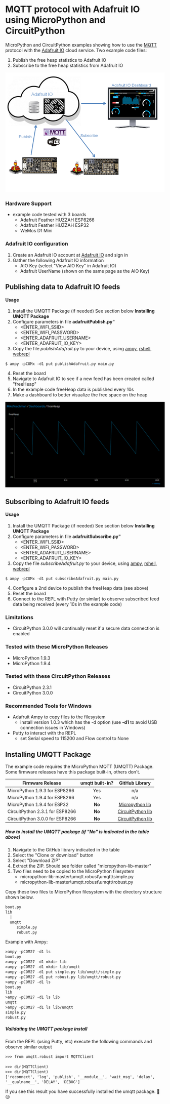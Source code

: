 # MQTT protocol with Adafruit IO using MicroPython and CircuitPython
MicroPython and CircuitPython examples showing how to use the [MQTT](http://mqtt.org/faq) protocol with 
the [Adafruit IO](https://io.adafruit.com) cloud service.  Two example code files:
1. Publish the free heap statistics to Adafruit IO
2. Subscribe to the free heap statistics from Adafruit IO

![publish/subscribe](images/publishSubscribe.png)

### Hardware Support
* example code tested with 3 boards
  * Adafruit Feather HUZZAH ESP8266
  * Adafruit Feather HUZZAH ESP32
  * WeMos D1 Mini

### Adafruit IO configuration
1. Create an Adafruit IO account at [Adafruit IO](https://io.adafruit.com) and sign in
1. Gather the following Adafruit IO information
    * AIO Key (select "View AIO Key" in Adafruit IO)
    * Adafruit UserName (shown on the same page as the AIO Key)

## Publishing data to Adafruit IO feeds

#### Usage
1. Install the UMQTT Package (if needed)
See section below **Installing UMQTT Package**
1. Configure parameters in file **adafruitPublish.py"**
   * <ENTER_WIFI_SSID>
   * <ENTER_WIFI_PASSWORD>
   * <ENTER_ADAFRUIT_USERNAME>
   * <ENTER_ADAFRUIT_IO_KEY>
1. Copy the file _publishAdafruit.py_ to your device, using [ampy](https://github.com/adafruit/ampy), [rshell](https://github.com/dhylands/rshell), [webrepl](http://micropython.org/webrepl/)
```
$ ampy -pCOMx -d1 put publishAdafruit.py main.py
```
4. Reset the board
1. Navigate to Adafruit IO to see if a new feed has been created called "freeHeap"
1. In the example code freeHeap data is published every 10s
1. Make a dashboard to better visualize the free space on the heap

![free heap plot](images/freeHeap.png)

## Subscribing to Adafruit IO feeds

#### Usage
1. Install the UMQTT Package (if needed)
See section below **Installing UMQTT Package**
1. Configure parameters in file **adafruitSubscribe.py"**
   * <ENTER_WIFI_SSID>
   * <ENTER_WIFI_PASSWORD>
   * <ENTER_ADAFRUIT_USERNAME>
   * <ENTER_ADAFRUIT_IO_KEY>
1. Copy the file _subscribeAdafruit.py_ to your device, using [ampy](https://github.com/adafruit/ampy), [rshell](https://github.com/dhylands/rshell), [webrepl](http://micropython.org/webrepl/)
```
$ ampy -pCOMx -d1 put subscribeAdafruit.py main.py
```
4. Configure a 2nd device to publish the freeHeap data (see above)
1. Reset the board
1. Connect to the REPL with Putty (or simlar) to observe subscribed feed data being received (every 10s in the example code)

### Limitations
* CircuitPython 3.0.0 will continually reset if a secure data connection is enabled

### Tested with these MicroPython Releases
* MicroPython 1.9.3
* MicroPython 1.9.4

### Tested with these CircuitPython Releases
* CircuitPython 2.3.1
* CircuitPython 3.0.0

### Recommended Tools for Windows
* Adafruit Ampy to copy files to the filesystem
    * install version 1.0.3 which has the -d option (use **-d1** to avoid USB connection issues in Windows)
* Putty to interact with the REPL  
    * set Serial speed to 115200 and Flow control to None

## Installing UMQTT Package
The example code requires the MicroPython MQTT (UMQTT) Package.  Some firmware releases have this package built-in, others don't.

| Firmware Release        | umqtt built-in?           | GitHub Library | 
| ------------- |:-------------:| :-----:|
| MicroPython 1.9.3 for ESP8266 | Yes | n/a |
| MicroPython 1.9.4 for ESP8266 | Yes | n/a | 
| MicroPython 1.9.4 for ESP32   | **No** | [Micropython lib](https://github.com/micropython/micropython-lib) |
| CircuitPython 2.3.1 for ESP8266 |  **No** |[CircuitPython lib](https://github.com/MikeTeachman/micropython-lib) |
| CircuitPython 3.0.0 for ESP8266  | **No** | [CircuitPython lib](https://github.com/MikeTeachman/micropython-lib) | 

##### How to install the UMQTT package (if "No" is indicated in the table above)
1. Navigate to the GitHub library indicated in the table 
1. Select the "Clone or download" button
1. Select "Download ZIP"
1. Extract the ZIP.  Should see folder called "micropython-lib-master"
1. Two files need to be copied to the MicroPython filesystem
    * micropython-lib-master\umqtt.robust\umqtt\simple.py
    * micropython-lib-master\umqtt.robust\umqtt\robust.py
  
Copy these two files to MicroPython filesystem with the directory structure shown below.  

```
boot.py
lib
  |
  umqtt
     simple.py
     robust.py
```

Example with Ampy:    
```
>ampy -pCOM27 -d1 ls
boot.py
>ampy -pCOM27 -d1 mkdir lib
>ampy -pCOM27 -d1 mkdir lib/umqtt
>ampy -pCOM27 -d1 put simple.py lib/umqtt/simple.py
>ampy -pCOM27 -d1 put robust.py lib/umqtt/robust.py
>ampy -pCOM27 -d1 ls
boot.py
lib
>ampy -pCOM27 -d1 ls lib
umqtt
>ampy -pCOM27 -d1 ls lib/umqtt
simple.py
robust.py
```
##### Validating the UMQTT package install
From the REPL (using Putty, etc) execute the following commands and observe similar output
```
>>> from umqtt.robust import MQTTClient

>>> dir(MQTTClient)
>>> dir(MQTTClient)
['reconnect', 'log', 'publish', '__module__', 'wait_msg', 'delay', '__qualname__', 'DELAY', 'DEBUG']
```

If you see this result you have successfully installed the umqtt package. :tada: :relieved:

